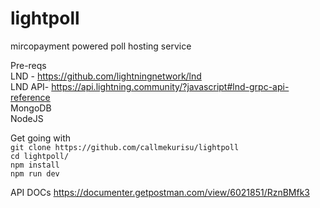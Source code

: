 # lightpoll
mircopayment powered poll hosting service

Pre-reqs <br>
LND - https://github.com/lightningnetwork/lnd <br>
LND API- https://api.lightning.community/?javascript#lnd-grpc-api-reference <br>
MongoDB <br>
NodeJS <br>

Get going with <br>
```git clone https://github.com/callmekurisu/lightpoll```<br>
```cd lightpoll/``` <br>
```npm install```<br>
```npm run dev```<br>

API DOCs
https://documenter.getpostman.com/view/6021851/RznBMfk3



